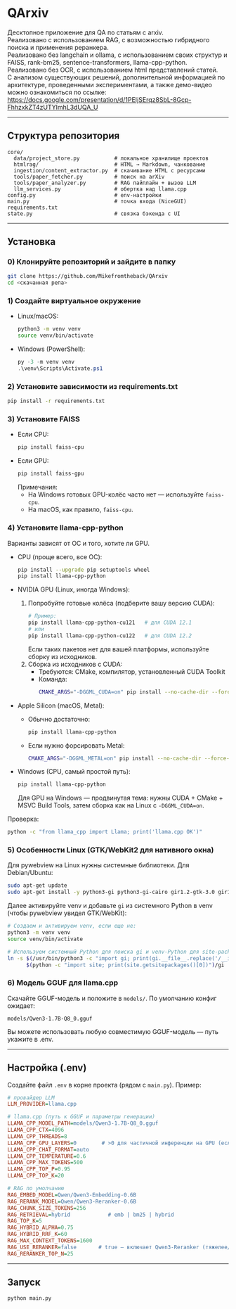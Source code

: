 # QArxiv

Десктопное приложение для QA по статьям с arxiv. <br>
Реализовано с использованием RAG, с возможностью гибридного поиска и применения реранкера. <br>
Реализовано без langchain и ollama, c использованием своих структур и FAISS, rank-bm25, sentence-transformers, llama-cpp-python. <br>
Реализовано без OCR, с использованием html представлений статей. <br>
С анализом существующих решений, дополнительной информацией по архитектуре, проведенными экспериментами, а также демо-видео можно ознакомиться по ссылке: <br>
https://docs.google.com/presentation/d/1PEIjSErqz8SbL-8Gcp-FhhzxkZT4zUTYlmhL3dUQA_U

---

## Структура репозитория
```
core/
  data/project_store.py           # локальное хранилище проектов
  htmlrag/                        # HTML → Markdown, чанкование
  ingestion/content_extractor.py  # скачивание HTML с ресурсами
  tools/paper_fetcher.py          # поиск на arXiv
  tools/paper_analyzer.py         # RAG пайплайн + вызов LLM
  llm_services.py                 # обертка над llama.cpp
config.py                         # env-настройки
main.py                           # точка входа (NiceGUI)
requirements.txt
state.py                          # связка бэкенда с UI
```

---

## Установка

### 0) Клонируйте репозиторий и зайдите в папку
```bash
git clone https://github.com/Mikefromtheback/QArxiv
cd <скачанная репа>
```

### 1) Создайте виртуальное окружение
- Linux/macOS:
  ```bash
  python3 -m venv venv
  source venv/bin/activate
  ```
- Windows (PowerShell):
  ```powershell
  py -3 -m venv venv
  .\venv\Scripts\Activate.ps1
  ```

### 2) Установите зависимости из requirements.txt
```bash
pip install -r requirements.txt
```

### 3) Установите FAISS
- Если CPU:
  ```bash
  pip install faiss-cpu
  ```
- Если GPU:
  ```bash
  pip install faiss-gpu
  ```
  Примечания:
  - На Windows готовых GPU-колёс часто нет — используйте `faiss-cpu`.
  - На macOS, как правило, `faiss-cpu`.

### 4) Установите llama-cpp-python
Варианты зависят от ОС и того, хотите ли GPU.

- CPU (проще всего, все ОС):
  ```bash
  pip install --upgrade pip setuptools wheel
  pip install llama-cpp-python
  ```

- NVIDIA GPU (Linux, иногда Windows):
  1) Попробуйте готовые колёса (подберите вашу версию CUDA):
     ```bash
     # Пример:
     pip install llama-cpp-python-cu121   # для CUDA 12.1
     # или
     pip install llama-cpp-python-cu122   # для CUDA 12.2
     ```
     Если таких пакетов нет для вашей платформы, используйте сборку из исходников.
  2) Сборка из исходников с CUDA:
     - Требуются: CMake, компилятор, установленный CUDA Toolkit
     - Команда:
       ```bash
       CMAKE_ARGS="-DGGML_CUDA=on" pip install --no-cache-dir --force-reinstall llama-cpp-python
       ```

- Apple Silicon (macOS, Metal):
  - Обычно достаточно:
    ```bash
    pip install llama-cpp-python
    ```
  - Если нужно форсировать Metal:
    ```bash
    CMAKE_ARGS="-DGGML_METAL=on" pip install --no-cache-dir --force-reinstall llama-cpp-python
    ```

- Windows (CPU, самый простой путь):
  ```powershell
  pip install llama-cpp-python
  ```
  Для GPU на Windows — продвинутая тема: нужны CUDA + CMake + MSVC Build Tools, затем сборка как на Linux с `-DGGML_CUDA=on`.

Проверка:
```bash
python -c "from llama_cpp import Llama; print('llama.cpp OK')"
```

### 5) Особенности Linux (GTK/WebKit2 для нативного окна)
Для pywebview на Linux нужны системные библиотеки. Для Debian/Ubuntu:
```bash
sudo apt-get update
sudo apt-get install -y python3-gi python3-gi-cairo gir1.2-gtk-3.0 gir1.2-webkit2-4.0
```

Далее активируйте venv и добавьте `gi` из системного Python в venv (чтобы pywebview увидел GTK/WebKit):
```bash
# Создаем и активируем venv, если еще не:
python3 -m venv venv
source venv/bin/activate

# Используем системный Python для поиска gi и venv-Python для site-packages
ln -s $(/usr/bin/python3 -c "import gi; print(gi.__file__.replace('/__init__.py', ''))") \
      $(python -c "import site; print(site.getsitepackages()[0])")/gi
```

### 6) Модель GGUF для llama.cpp
Скачайте GGUF-модель и положите в `models/`. По умолчанию конфиг ожидает:
```
models/Qwen3-1.7B-Q8_0.gguf
```
Вы можете использовать любую совместимую GGUF-модель — путь укажите в .env.

---

## Настройка (.env)

Создайте файл `.env` в корне проекта (рядом с `main.py`). Пример:

```ini
# провайдер LLM
LLM_PROVIDER=llama.cpp

# llama.cpp (путь к GGUF и параметры генерации)
LLAMA_CPP_MODEL_PATH=models/Qwen3-1.7B-Q8_0.gguf
LLAMA_CPP_CTX=4096
LLAMA_CPP_THREADS=8
LLAMA_CPP_GPU_LAYERS=0        # >0 для частичной инференции на GPU (если сборка с CUDA/Metal)
LLAMA_CPP_CHAT_FORMAT=auto
LLAMA_CPP_TEMPERATURE=0.6
LLAMA_CPP_MAX_TOKENS=500
LLAMA_CPP_TOP_P=0.95
LLAMA_CPP_TOP_K=20

# RAG по умолчанию
RAG_EMBED_MODEL=Qwen/Qwen3-Embedding-0.6B
RAG_RERANK_MODEL=Qwen/Qwen3-Reranker-0.6B
RAG_CHUNK_SIZE_TOKENS=256
RAG_RETRIEVAL=hybrid            # emb | bm25 | hybrid
RAG_TOP_K=5
RAG_HYBRID_ALPHA=0.75
RAG_HYBRID_RRF_K=60
RAG_MAX_CONTEXT_TOKENS=1600
RAG_USE_RERANKER=false       # true — включает Qwen3-Reranker (тяжелее/медленнее)
RAG_RERANKER_TOP_N=25
```
---

## Запуск

```bash
python main.py
```


